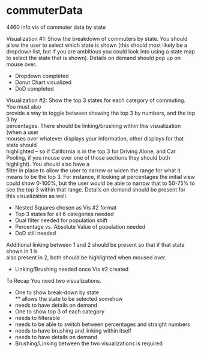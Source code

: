 commuterData
============

4460 info vis of commuter data by state

Visualization #1:	Show	the	breakdown	of	commuters	by	state.	You	should	allow	the	
user	to	select	which	state	is	shown	(this	should	most	likely	be	a	dropdown	list,	but	if	you	
are ambitious	you	could	look	into	using	a	state	map	to	select	the	state	that	is	shown).	
Details	on	demand	should	pop	up	on	mouse	over.
* Dropdown completed
* Donut Chart visualized
* DoD completed

Visualization #2:	Show	the	top	3	states	for	each	category	of	commuting.	You	must	also	
provide	a	way	to	toggle	between	showing	the	top	3	by	numbers,	and	the	top	3	by	
percentages.	There	should	be	linking/brushing	within	this	visualization	(when	a	user	
mouses	over	whatever	displays	your	information,	other	displays	for	that	state	should	
highlighted	– so	if	California	is	in	the	top	3	for	Driving	Alone,	and	Car	Pooling,	if	you	
mouse	over	one	of	those	sections	they	should	both	highlight).	You	should	also	have	a	
filter	in	place	to	allow	the	user	to	narrow	or	widen	the	range	for	what	it	means	to	be	the	
top	3.	For	instance,	if	looking	at	percentages	the	initial	view	could	show	0-100%,	but	the	
user	would	be	able	to	narrow	that	to	50-75%	to	see	the	top	3	within	that	range.	Details	
on	demand	should	be	present	for	this	visualization	as	well.
* Nested Squares chosen as Vis #2 format
* Top 3 states for all 6 categories needed
* Dual filter needed for population shift
* Percentage vs. Absolute Value of population needed
* DoD still needed

Additional	linking	between	1	and	2	should	be	present so	that	if	that	state	shown	in	1	is	
also	present	in	2,	both	should	be	highlighted	when	moused	over.
* Linking/Brushing needed once Vis #2 created

To Recap
You	need	two	visualizations.
* One	to	show	break-down	by	state	
** allows the	state	to	be	selected	somehow	
* needs	to	have	details	on	demand
* One	to	show	top	3	of	each	category	
* needs	to	filterable
* needs	to	be	able	to	switch	between	percentages	and	straight	numbers	
* needs	to	have	brushing	and	linking	within	itself	
* needs	to	have	details	on	demand
* Brushing/Linking	between	the	two	visualizations	is	required	
